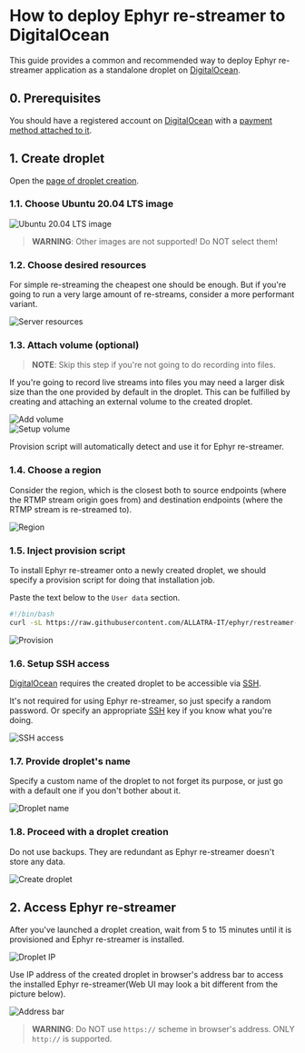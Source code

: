 How to deploy Ephyr re-streamer to DigitalOcean
===============================================

This guide provides a common and recommended way to deploy Ephyr re-streamer application as a standalone droplet on [DigitalOcean].




## 0. Prerequisites 

You should have a registered account on [DigitalOcean] with a [payment method attached to it][1].




## 1. Create droplet

Open the [page of droplet creation][2].


### 1.1. Choose Ubuntu 20.04 LTS image

![Ubuntu 20.04 LTS image](images/do_1.1.jpg)

> __WARNING__: Other images are not supported! Do NOT select them!


### 1.2. Choose desired resources

For simple re-streaming the cheapest one should be enough. But if you're going to run a very large amount of re-streams, consider a more performant variant.

![Server resources](images/do_1.2.jpg)


### 1.3. Attach volume (optional)

> __NOTE__: Skip this step if you're not going to do recording into files.

If you're going to record live streams into files you may need a larger disk size than the one provided by default in the droplet. This can be fulfilled by creating and attaching an external volume to the created droplet.

![Add volume](images/do_1.3.1.jpg)  
![Setup volume](images/do_1.3.2.jpg)

Provision script will automatically detect and use it for Ephyr re-streamer.


### 1.4. Choose a region

Consider the region, which is the closest both to source endpoints (where the RTMP stream origin goes from) and destination endpoints (where the RTMP stream is re-streamed to).

![Region](images/do_1.4.jpg)


### 1.5. Inject provision script

To install Ephyr re-streamer onto a newly created droplet, we should specify a provision script for doing that installation job.

Paste the text below to the `User data` section.
```bash
#!/bin/bash
curl -sL https://raw.githubusercontent.com/ALLATRA-IT/ephyr/restreamer-v0.2.0-beta.2/components/restreamer/deploy/provision/ubuntu-20-04-x64.sh | bash -s
```

![Provision](images/do_1.5.jpg)


### 1.6. Setup SSH access

[DigitalOcean] requires the created droplet to be accessible via [SSH].

It's not required for using Ephyr re-streamer, so just specify a random password. Or specify an appropriate [SSH] key if you know what you're doing.

![SSH access](images/do_1.6.jpg)


### 1.7. Provide droplet's name

Specify a custom name of the droplet to not forget its purpose, or just go with a default one if you don't bother about it.

![Droplet name](images/do_1.7.jpg)


### 1.8. Proceed with a droplet creation

Do not use backups. They are redundant as Ephyr re-streamer doesn't store any data.

![Create droplet](images/do_1.8.jpg)




## 2. Access Ephyr re-streamer

After you've launched a droplet creation, wait from 5 to 15 minutes until it is provisioned and Ephyr re-streamer is installed.

![Droplet IP](images/do_2.jpg)

Use IP address of the created droplet in browser's address bar to access the installed Ephyr re-streamer(Web UI may look a bit different from the picture below).

![Address bar](images/browser.jpg)

> __WARNING__: Do NOT use `https://` scheme in browser's address. ONLY `http://` is supported. 





[DigitalOcean]: https://digitalocean.com
[SSH]: https://en.wikipedia.org/wiki/SSH_(Secure_Shell)

[1]: https://cloud.digitalocean.com/account/billing
[2]: https://cloud.digitalocean.com/droplets/new
